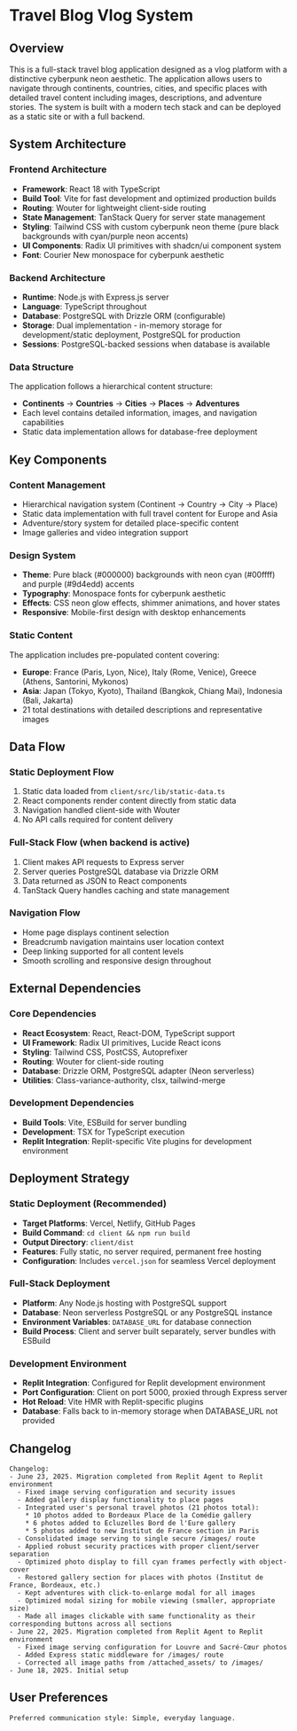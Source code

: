 # Travel Blog Vlog System

## Overview

This is a full-stack travel blog application designed as a vlog platform with a distinctive cyberpunk neon aesthetic. The application allows users to navigate through continents, countries, cities, and specific places with detailed travel content including images, descriptions, and adventure stories. The system is built with a modern tech stack and can be deployed as a static site or with a full backend.

## System Architecture

### Frontend Architecture
- **Framework**: React 18 with TypeScript
- **Build Tool**: Vite for fast development and optimized production builds
- **Routing**: Wouter for lightweight client-side routing
- **State Management**: TanStack Query for server state management
- **Styling**: Tailwind CSS with custom cyberpunk neon theme (pure black backgrounds with cyan/purple neon accents)
- **UI Components**: Radix UI primitives with shadcn/ui component system
- **Font**: Courier New monospace for cyberpunk aesthetic

### Backend Architecture
- **Runtime**: Node.js with Express.js server
- **Language**: TypeScript throughout
- **Database**: PostgreSQL with Drizzle ORM (configurable)
- **Storage**: Dual implementation - in-memory storage for development/static deployment, PostgreSQL for production
- **Sessions**: PostgreSQL-backed sessions when database is available

### Data Structure
The application follows a hierarchical content structure:
- **Continents** → **Countries** → **Cities** → **Places** → **Adventures**
- Each level contains detailed information, images, and navigation capabilities
- Static data implementation allows for database-free deployment

## Key Components

### Content Management
- Hierarchical navigation system (Continent → Country → City → Place)
- Static data implementation with full travel content for Europe and Asia
- Adventure/story system for detailed place-specific content
- Image galleries and video integration support

### Design System
- **Theme**: Pure black (#000000) backgrounds with neon cyan (#00ffff) and purple (#9d4edd) accents
- **Typography**: Monospace fonts for cyberpunk aesthetic
- **Effects**: CSS neon glow effects, shimmer animations, and hover states
- **Responsive**: Mobile-first design with desktop enhancements

### Static Content
The application includes pre-populated content covering:
- **Europe**: France (Paris, Lyon, Nice), Italy (Rome, Venice), Greece (Athens, Santorini, Mykonos)
- **Asia**: Japan (Tokyo, Kyoto), Thailand (Bangkok, Chiang Mai), Indonesia (Bali, Jakarta)
- 21 total destinations with detailed descriptions and representative images

## Data Flow

### Static Deployment Flow
1. Static data loaded from `client/src/lib/static-data.ts`
2. React components render content directly from static data
3. Navigation handled client-side with Wouter
4. No API calls required for content delivery

### Full-Stack Flow (when backend is active)
1. Client makes API requests to Express server
2. Server queries PostgreSQL database via Drizzle ORM
3. Data returned as JSON to React components
4. TanStack Query handles caching and state management

### Navigation Flow
- Home page displays continent selection
- Breadcrumb navigation maintains user location context
- Deep linking supported for all content levels
- Smooth scrolling and responsive design throughout

## External Dependencies

### Core Dependencies
- **React Ecosystem**: React, React-DOM, TypeScript support
- **UI Framework**: Radix UI primitives, Lucide React icons
- **Styling**: Tailwind CSS, PostCSS, Autoprefixer
- **Routing**: Wouter for client-side routing
- **Database**: Drizzle ORM, PostgreSQL adapter (Neon serverless)
- **Utilities**: Class-variance-authority, clsx, tailwind-merge

### Development Dependencies
- **Build Tools**: Vite, ESBuild for server bundling
- **Development**: TSX for TypeScript execution
- **Replit Integration**: Replit-specific Vite plugins for development environment

## Deployment Strategy

### Static Deployment (Recommended)
- **Target Platforms**: Vercel, Netlify, GitHub Pages
- **Build Command**: `cd client && npm run build`
- **Output Directory**: `client/dist`
- **Features**: Fully static, no server required, permanent free hosting
- **Configuration**: Includes `vercel.json` for seamless Vercel deployment

### Full-Stack Deployment
- **Platform**: Any Node.js hosting with PostgreSQL support
- **Database**: Neon serverless PostgreSQL or any PostgreSQL instance
- **Environment Variables**: `DATABASE_URL` for database connection
- **Build Process**: Client and server built separately, server bundles with ESBuild

### Development Environment
- **Replit Integration**: Configured for Replit development environment
- **Port Configuration**: Client on port 5000, proxied through Express server
- **Hot Reload**: Vite HMR with Replit-specific plugins
- **Database**: Falls back to in-memory storage when DATABASE_URL not provided

## Changelog

```
Changelog:
- June 23, 2025. Migration completed from Replit Agent to Replit environment
  - Fixed image serving configuration and security issues
  - Added gallery display functionality to place pages
  - Integrated user's personal travel photos (21 photos total):
    * 10 photos added to Bordeaux Place de la Comédie gallery
    * 6 photos added to Ecluzelles Bord de l'Eure gallery  
    * 5 photos added to new Institut de France section in Paris
  - Consolidated image serving to single secure /images/ route
  - Applied robust security practices with proper client/server separation
  - Optimized photo display to fill cyan frames perfectly with object-cover
  - Restored gallery section for places with photos (Institut de France, Bordeaux, etc.)
  - Kept adventures with click-to-enlarge modal for all images
  - Optimized modal sizing for mobile viewing (smaller, appropriate size)
  - Made all images clickable with same functionality as their corresponding buttons across all sections
- June 22, 2025. Migration completed from Replit Agent to Replit environment
  - Fixed image serving configuration for Louvre and Sacré-Cœur photos
  - Added Express static middleware for /images/ route
  - Corrected all image paths from /attached_assets/ to /images/
- June 18, 2025. Initial setup
```

## User Preferences

```
Preferred communication style: Simple, everyday language.
```